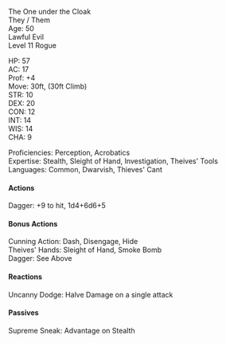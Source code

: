 The One under the Cloak \
They / Them \
Age: 50 \
Lawful Evil \
Level 11 Rogue

HP: 57 \
AC: 17 \
Prof: +4 \
Move: 30ft, (30ft Climb) \
STR: 10 \
DEX: 20 \
CON: 12 \
INT: 14 \
WIS: 14 \
CHA: 9

Proficiencies: Perception, Acrobatics \
Expertise: Stealth, Sleight of Hand, Investigation, Theives' Tools \
Languages: Common, Dwarvish, Thieves' Cant

#### Actions 
Dagger: +9 to hit, 1d4+6d6+5

#### Bonus Actions
Cunning Action: Dash, Disengage, Hide \
Theives' Hands: Sleight of Hand, Smoke Bomb \
Dagger: See Above

#### Reactions
Uncanny Dodge: Halve Damage on a single attack 

#### Passives
Supreme Sneak: Advantage on Stealth 


